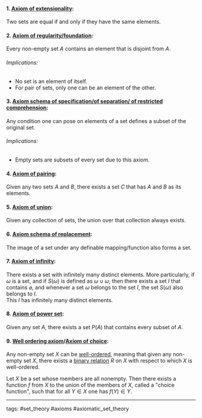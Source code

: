 #### 1. [Axiom of extensionality](https://en.wikipedia.org/wiki/Axiom_of_extensionality):

Two sets are equal if and only if they have the same elements.

#### 2. [Axiom of regularity/foundation](https://en.wikipedia.org/wiki/Axiom_of_regularity):

Every non-empty set $A$ contains an element that is disjoint from $A$.

###### Implications:

* No set is an element of itself.
* For pair of sets, only one can be an element of the other.

#### 3. [Axiom schema of specification/of separation/ of restricted comprehension](https://en.wikipedia.org/wiki/Axiom_schema_of_specification):

Any condition one can pose on elements of a set defines a subset of the original set.

###### Implications:

* Empty sets are subsets of every set due to this axiom.

#### 4.  [Axiom of pairing](https://en.wikipedia.org/wiki/Axiom_of_pairing):

Given any two sets $A$ and $B$, there exists a set $C$ that has $A$ and $B$ as its elements.

#### 5. [Axiom of union](https://en.wikipedia.org/wiki/Axiom_of_union):

Given any collection of sets, the union over that collection always exists.

#### 6. [Axiom schema of replacement](https://en.wikipedia.org/wiki/Axiom_schema_of_replacement):

The image of a set under any definable mapping/function also forms a set.

#### 7. [Axiom of infinity](https://en.wikipedia.org/wiki/Axiom_of_infinity):

There exists a set with infinitely many distinct elements. More particularly, if $\omega$ is a set, and if $S(\omega)$ is defined as $\omega\cup{\omega}$, then there exists a set $I$ that contains $\varnothing$, and whenever a set $\omega$ belongs to the set $I$, the set $S(\omega)$ also belongs to $I$.  
This $I$ has infinitely many distinct elements.

#### 8. [Axiom of power set](https://en.wikipedia.org/wiki/Axiom_of_power_set):

Given any set $A$, there exists a set $P(A)$ that contains every subset of $A$.

#### 9. [Well ordering axiom](https://en.wikipedia.org/wiki/Well-ordering_theorem)/[Axiom of choice](https://en.wikipedia.org/wiki/Axiom_of_choice):

Any non-empty set $X$ can be [well-ordered](well%20ordered%20set.md), meaning that given any non-empty set $X$, there exists a [binary relation](relation.md) $R$ on $X$ with respect to which $X$ is well-ordered.

Let $X$ be a set whose members are all nonempty. Then there exists a function $f$ from $X$ to the union of the members of $X$, called a "choice function", such that for all ${\displaystyle Y\in X}$ one has ${\displaystyle f(Y)\in Y}$.

---

tags: #set_theory #axioms #axiomatic_set_theory
